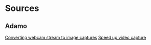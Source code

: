 # Sources
## Adamo
[Converting webcam stream to image captures](https://www.geeksforgeeks.org/python-opencv-capture-video-from-camera/)
[Speed up video capture](https://answers.opencv.org/question/215586/why-does-videocapture1-take-so-long/)